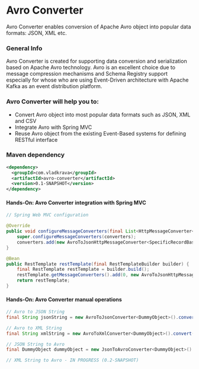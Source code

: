 # Avro Converter

Avro Converter enables conversion of Apache Avro object into popular data formats: JSON, XML etc.


### General Info
Avro Converter is created for supporting data conversion and serialization based on Apache Avro technology.
Avro is an excellent choice due to message compression mechanisms and Schema Registry support especially for whose who are using Event-Driven architecture with Apache Kafka as an event distribution platform.


### Avro Converter will help you to:

 * Convert Avro object into most popular data formats such as JSON, XML and CSV
 * Integrate Avro with Spring MVC
 * Reuse Avro object from the existing Event-Based systems for defining RESTful interface


### Maven dependency
```xml
<dependency>
  <groupId>com.vladkrava</groupId>
  <artifactId>avro-converter</artifactId>
  <version>0.1-SNAPSHOT</version>
</dependency>
```


#### Hands-On: Avro Converter integration with Spring MVC
```java
// Spring Web MVC configuration

@Override
public void configureMessageConverters(final List<HttpMessageConverter<?>> converters) {
    super.configureMessageConverters(converters);
    converters.add(new AvroToJsonHttpMessageConverter<SpecificRecordBase>());
}

@Bean
public RestTemplate restTemplate(final RestTemplateBuilder builder) {
    final RestTemplate restTemplate = builder.build();
    restTemplate.getMessageConverters().add(0, new AvroToJsonHttpMessageConverter<SpecificRecordBase>());
    return restTemplate;
}
```


#### Hands-On: Avro Converter manual operations 
```java
// Avro to JSON String
final String jsonString = new AvroToJsonConverter<DummyObject>().convert(dummyObject);

// Avro to XML String
final String xmlString = new AvroToXmlConverter<DummyObject>().convert(dummyObject);

// JSON String to Avro
final DummyObject dummyObject = new JsonToAvroConverter<DummyObject>().convert(jsonString, DummyObject.class);

// XML String to Avro - IN PROGRESS (0.2-SNAPSHOT)
```